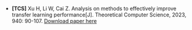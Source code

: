 - **[TCS]** Xu H, Li W, Cai Z. Analysis on methods to effectively improve transfer learning performance[J]. Theoretical Computer Science, 2023, 940: 90-107. [Download paper here](http://honghuixuhenry.github.io/files/TCS.pdf)

